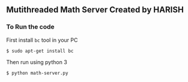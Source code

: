 ## Mutithreaded Math Server Created by HARISH

### To Run the code

First install `bc` tool in your PC


```
$ sudo apt-get install bc
```

Then run using python 3

```
$ python math-server.py
```
